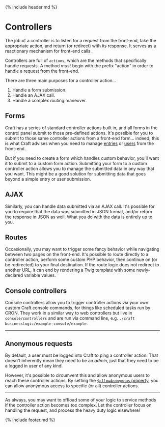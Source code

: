 {% include header.md %}

# Controllers

The job of a controller is to listen for a request from the front-end, take the appropriate action, and return (or redirect) with its response. It serves as a reactionary mechanism for front-end calls.

Controllers are full of `actions`, which are the methods that specifically handle requests. A method _must_ begin with the prefix "action" in order to handle a request from the front-end.

There are three main purposes for a controller action...

1. Handle a form submission.
2. Handle an AJAX call.
3. Handle a complex routing maneuver.

## Forms

Craft has a series of standard controller actions built in, and all forms in the control panel submit to those pre-defined actions. It's possible for you to submit to those same controller actions from a front-end form... indeed, this is what Craft advises when you need to manage [entries](https://docs.craftcms.com/v3/dev/examples/entry-form.html) or [users](https://docs.craftcms.com/v3/dev/examples/user-profile-form.html) from the front-end.

But if you need to create a form which handles custom behavior, you'll want it to submit to a custom form action. Submitting your form to a custom controller action allows you to manage the submitted data in any way that you want. This might be a good solution for submitting data that goes beyond a simple entry or user submission.

## AJAX

Similarly, you can handle data submitted via an AJAX call. It's possible for you to require that the data was submitted in JSON format, and/or return the response in JSON as well. What you do with the data is entirely up to you.

## Routes

Occasionally, you may want to trigger some fancy behavior while navigating between two pages on the front-end. It's possible to route directly to a controller action, perform some custom PHP behavior, then continue on (or be redirected) to your final destination. If the route logic does not redirect to another URL, it can end by rendering a Twig template with some newly-declared variable values.

## Console controllers

Console controllers allow you to trigger controller actions via your own custom Craft console commands, for things like scheduled tasks run by CRON. They work in a similar way to web controllers but live in `console/controllers` and are run via command line, e.g. `./craft businesslogic/example-console/example`.

---

## Anonymous requests

By default, a user must be logged into Craft to ping a controller action. That doesn't inherently mean they need to be an _admin_, just that they need to be a logged in user of any kind.

However, it's possible to circumvent this and allow anonymous users to reach these controller actions. By setting the [`$allowAnonymous` property](https://docs.craftcms.com/api/v3/craft-web-controller.html#allowanonymous), you can allow anonymous access to specific (or all) controller actions.

---

As always, you may want to offload some of your logic to service methods if the controller action becomes too complex. Let the controller focus on handling the request, and process the heavy duty logic elsewhere!

{% include footer.md %}
